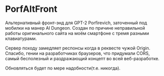 # PorfAltFront
Альтернативный фронт-энд для GPT-2 Porfirevich, заточенный под мобилки на манер AI Dungeon. Создан по причине неправильной работы оригинального сайта на моём смартфоне с тремя разными клавиатурами.

Сервер походу замедляет респонсы когда в реквесте чужой Origin. Спасибо, гении на разработчиках браузеров, что придумали CORS, самый бесполезный и раздражающий концепт во всей веб-разработке.

Обновляться будет по мере надобности(т.е. никогда).
